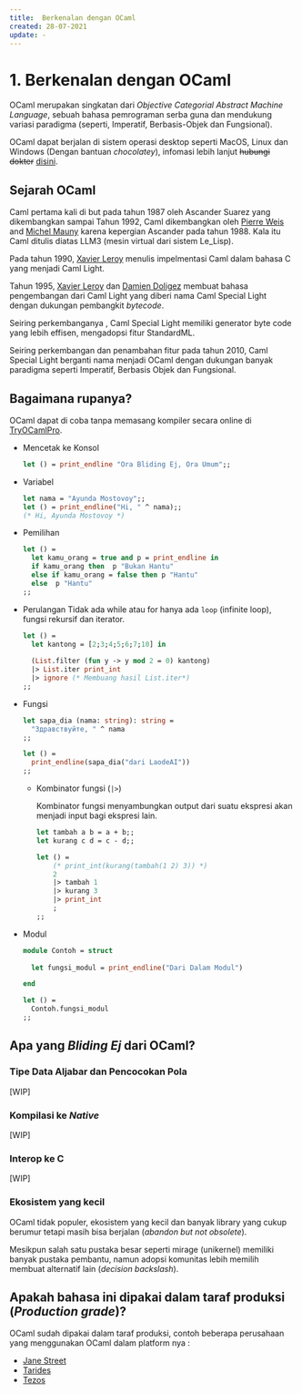 ```yaml
---
title:  Berkenalan dengan OCaml
created: 28-07-2021
update: -
---
```


# 1. Berkenalan dengan OCaml

OCaml merupakan singkatan dari *Objective Categorial Abstract Machine Language*, sebuah bahasa pemrograman serba guna dan mendukung variasi paradigma (seperti, Imperatif, Berbasis-Objek dan Fungsional).

OCaml dapat berjalan di sistem operasi desktop seperti MacOS, Linux dan Windows (Dengan bantuan *chocolatey*), infomasi lebih lanjut ~~hubungi dokter~~ [disini](https://ocaml.org/learn/portability.html).


## Sejarah OCaml

Caml pertama kali di but pada tahun 1987 oleh Ascander Suarez yang dikembangkan sampai Tahun 1992, Caml dikembangkan oleh  [Pierre Weis](http://cristal.inria.fr/~weis/) and [Michel Mauny](http://cristal.inria.fr/~mauny/) karena kepergian Ascander pada tahun 1988. Kala itu Caml ditulis diatas LLM3 (mesin virtual dari sistem Le_Lisp).

Pada tahun 1990, [Xavier Leroy](http://cristal.inria.fr/~xleroy/) menulis impelmentasi Caml dalam bahasa C yang menjadi Caml Light.

Tahun 1995, [Xavier Leroy](http://cristal.inria.fr/~xleroy/) dan [Damien Doligez](http://cristal.inria.fr/~doligez/) membuat bahasa  pengembangan dari Caml Light yang diberi nama Caml Special Light dengan dukungan pembangkit *bytecode*. 

Seiring perkembanganya , Caml Special Light memiliki generator byte code yang lebih effisen, mengadopsi fitur StandardML. 

Seiring perkembangan dan penambahan fitur pada tahun 2010, Caml Special Light berganti nama menjadi OCaml dengan dukungan banyak paradigma seperti Imperatif, Berbasis Objek dan Fungsional.


## Bagaimana rupanya?

OCaml dapat di coba tanpa memasang kompiler secara online di [TryOCamlPro](https://try.ocamlpro.com/).

- Mencetak ke Konsol
	```ocaml
	let () = print_endline "Ora Bliding Ej, Ora Umum";;
	```
- Variabel
	```ocaml
	let nama = "Ayunda Mostovoy";;
	let () = print_endline("Hi, " ^ nama);;
	(* Hi, Ayunda Mostovoy *)
	```
- Pemilihan
	```ocaml
	let () = 
	  let kamu_orang = true and p = print_endline in
	  if kamu_orang then  p "Bukan Hantu" 
	  else if kamu_orang = false then p "Hantu"    
	  else  p "Hantu"
	;;
	```

- Perulangan
 Tidak ada while atau for hanya ada `loop` (infinite loop), fungsi rekursif dan iterator.

	```ocaml
	let () =
	  let kantong = [2;3;4;5;6;7;10] in
	  
	  (List.filter (fun y -> y mod 2 = 0) kantong)
	  |> List.iter print_int
	  |> ignore (* Membuang hasil List.iter*)
	;;
	```
- Fungsi
	```ocaml
	let sapa_dia (nama: string): string =
	  "Здравствуйте, " ^ nama 
	;;
	
	let () =
	  print_endline(sapa_dia("dari LaodeAI"))
	;;
	```
	- Kombinator fungsi (`|>`)
	
		Kombinator fungsi menyambungkan output dari suatu ekspresi akan menjadi input bagi ekspresi lain.
		```ocaml
		let tambah a b = a + b;;
		let kurang c d = c - d;;
		
		let () =
			(* print_int(kurang(tambah(1 2) 3)) *)
			2
			|> tambah 1
			|> kurang 3
			|> print_int
			;
		;;
		```
- Modul
	```ocaml
	module Contoh = struct
	  
	  let fungsi_modul = print_endline("Dari Dalam Modul") 

	end

	let () =
	  Contoh.fungsi_modul
	;;
	```
 
## Apa yang *Bliding Ej*  dari OCaml?

### Tipe Data Aljabar dan Pencocokan Pola

[WIP]

### Kompilasi ke *Native*

[WIP]

### Interop ke C

[WIP]

### Ekosistem yang kecil

OCaml tidak populer, ekosistem yang kecil dan banyak library yang cukup berumur tetapi masih bisa berjalan (*abandon but not obsolete*).  

Mesikpun salah satu pustaka besar seperti mirage (unikernel) memiliki banyak pustaka pembantu, namun adopsi komunitas lebih memilih membuat alternatif lain (*decision backslash*).

## Apakah bahasa ini dipakai dalam taraf produksi (*Production grade*)?
OCaml sudah dipakai dalam taraf produksi, contoh beberapa perusahaan yang menggunakan OCaml dalam platform nya : 
- [Jane Street](https://www.janestreet.com/technology/) 
- [Tarides](https://tarides.com/)
- [Tezos](https://tezos.com/)

